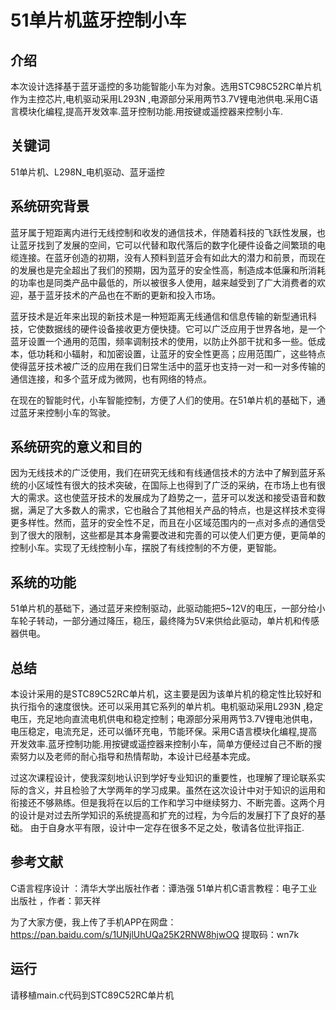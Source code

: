 # 51单片机蓝牙控制小车

## 介绍
 本次设计选择基于蓝牙遥控的多功能智能小车为对象。选用STC98C52RC单片机作为主控芯片,电机驱动采用L293N ,电源部分采用两节3.7V锂电池供电.采用C语言模块化编程,提高开发效率.蓝牙控制功能.用按键或遥控器来控制小车.

## 关键词
51单片机、L298N_电机驱动、蓝牙遥控


## 系统研究背景

  蓝牙属于短距离内进行无线控制和收发的通信技术，伴随着科技的飞跃性发展，也让蓝牙找到了发展的空间，它可以代替和取代落后的数字化硬件设备之间繁琐的电缆连接。在蓝牙创造的初期，没有人预料到蓝牙会有如此大的潜力和前景，而现在的发展也是完全超出了我们的预期，因为蓝牙的安全性高，制造成本低廉和所消耗的功率也是同类产品中最低的，所以被很多人使用，越来越受到了广大消费者的欢迎，基于蓝牙技术的产品也在不断的更新和投入市场。

  蓝牙技术是近年来出现的新技术是一种短距离无线通信和信息传输的新型通讯科技，它使数据线的硬件设备接收更方便快捷。它可以广泛应用于世界各地，是一个蓝牙设置一个通用的范围，频率调制技术的使用，以防止外部干扰和多一些。低成本，低功耗和小辐射，和加密设置，让蓝牙的安全性更高；应用范围广，这些特点使得蓝牙技术被广泛的应用在我们日常生活中的蓝牙也支持一对一和一对多传输的通信连接，和多个蓝牙成为微网，也有网络的特点。
  
  在现在的智能时代，小车智能控制，方便了人们的使用。在51单片机的基础下，通过蓝牙来控制小车的驾驶。

## 系统研究的意义和目的
  因为无线技术的广泛使用，我们在研究无线和有线通信技术的方法中了解到蓝牙系统的小区域性有很大的技术突破，在国际上也得到了广泛的采纳，在市场上也有很大的需求。这也使蓝牙技术的发展成为了趋势之一，蓝牙可以发送和接受语音和数据，满足了大多数人的需求，它也融合了其他相关产品的特点，也是这样技术变得更多样性。然而，蓝牙的安全性不足，而且在小区域范围内的一点对多点的通信受到了很大的限制，这些都是其本身需要改进和完善的可以使人们更方便，更简单的控制小车。实现了无线控制小车，摆脱了有线控制的不方便，更智能。
  
## 系统的功能
51单片机的基础下，通过蓝牙来控制驱动，此驱动能把5~12V的电压，一部分给小车轮子转动，一部分通过降压，稳压，最终降为5V来供给此驱动，单片机和传感器供电。

## 总结
 本设计采用的是STC89C52RC单片机，这主要是因为该单片机的稳定性比较好和执行指令的速度很快。还可以采用其它系列的单片机。电机驱动采用L293N ,稳定电压，充足地向直流电机供电和稳定控制；电源部分采用两节3.7V锂电池供电，电压稳定，电流充足，还可以循环充电，节能环保。采用C语言模块化编程,提高开发效率.蓝牙控制功能.用按键或遥控器来控制小车，简单方便经过自己不断的搜索努力以及老师的耐心指导和热情帮助，本设计已经基本完成。
 
 过这次课程设计，使我深刻地认识到学好专业知识的重要性，也理解了理论联系实际的含义，并且检验了大学两年的学习成果。虽然在这次设计中对于知识的运用和衔接还不够熟练。但是我将在以后的工作和学习中继续努力、不断完善。这两个月的设计是对过去所学知识的系统提高和扩充的过程，为今后的发展打下了良好的基础。  由于自身水平有限，设计中一定存在很多不足之处，敬请各位批评指正.
 
## 参考文献
C语言程序设计 ：清华大学出版社作者：谭浩强
51单片机C语言教程：电子工业出版社 ，作者：郭天祥

为了大家方便，我上传了手机APP在网盘：https://pan.baidu.com/s/1UNjlUhUQa25K2RNW8hjwOQ
提取码：wn7k 

## 运行
请移植main.c代码到STC89C52RC单片机
